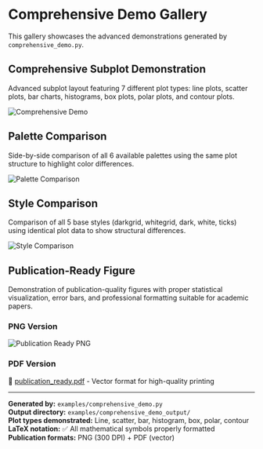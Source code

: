 # Comprehensive Demo Gallery

This gallery showcases the advanced demonstrations generated by `comprehensive_demo.py`.

## Comprehensive Subplot Demonstration

Advanced subplot layout featuring 7 different plot types: line plots, scatter plots, bar charts, histograms, box plots, polar plots, and contour plots.

![Comprehensive Demo](comprehensive_demo_output/comprehensive_demo.png)

## Palette Comparison

Side-by-side comparison of all 6 available palettes using the same plot structure to highlight color differences.

![Palette Comparison](comprehensive_demo_output/palette_comparison.png)

## Style Comparison

Comparison of all 5 base styles (darkgrid, whitegrid, dark, white, ticks) using identical plot data to show structural differences.

![Style Comparison](comprehensive_demo_output/style_comparison.png)

## Publication-Ready Figure

Demonstration of publication-quality figures with proper statistical visualization, error bars, and professional formatting suitable for academic papers.

### PNG Version
![Publication Ready PNG](comprehensive_demo_output/publication_ready.png)

### PDF Version
📄 [publication_ready.pdf](comprehensive_demo_output/publication_ready.pdf) - Vector format for high-quality printing

---

**Generated by:** `examples/comprehensive_demo.py`  
**Output directory:** `examples/comprehensive_demo_output/`  
**Plot types demonstrated:** Line, scatter, bar, histogram, box, polar, contour  
**LaTeX notation:** ✅ All mathematical symbols properly formatted  
**Publication formats:** PNG (300 DPI) + PDF (vector)